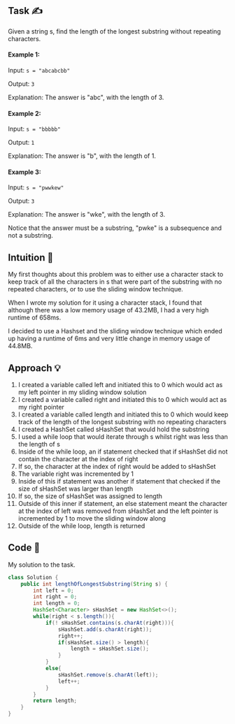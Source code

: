 ## Task ✍
Given a string s, find the length of the longest substring without repeating characters.

#### Example 1:
Input: ```s = "abcabcbb"```

Output: ```3```

Explanation: The answer is "abc", with the length of 3.

#### Example 2:
Input: ```s = "bbbbb"```

Output: ```1```

Explanation: The answer is "b", with the length of 1.

#### Example 3:
Input: ```s = "pwwkew"```

Output: ```3```

Explanation: The answer is "wke", with the length of 3.

Notice that the answer must be a substring, "pwke" is a subsequence and not a substring.

## Intuition 💬
<!-- Describe your first thoughts on how to solve this problem. -->
My first thoughts about this problem was to either use a character stack to keep track of all the characters in s that were part of the substring with no repeated characters, or to use the sliding window technique.

When I wrote my solution for it using a character stack, I found that although there was a low memory usage of 43.2MB, I had a very high runtime of 658ms.

I decided to use a Hashset and the sliding window technique which ended up having a runtime of 6ms and very little change in memory usage of 44.8MB.

## Approach 💡
<!-- Describe your approach to solving the problem. -->
1. I created a variable called left and initiated this to 0 which would act as my left pointer in my sliding window solution
2. I created a variable called right and initiated this to 0 which would act as my right pointer
3. I created a variable called length and initiated this to 0 which would keep track of the length of the longest substring with no repeating characters
4. I created a HashSet called sHashSet that would hold the substring
5. I used a while loop that would iterate through s whilst right was less than the length of s
6. Inside of the while loop, an if statement checked that if sHashSet did not contain the character at the index of right
7. If so, the character at the index of right would be added to sHashSet
8. The variable right was incremented by 1
9. Inside of this if statement was another if statement that checked if the size of sHashSet was larger than length
10. If so, the size of sHashSet was assigned to length
11. Outside of this inner if statement, an else statement meant the character at the index of left was removed from sHashSet and the left pointer is incremented by 1 to move the sliding window along
12. Outside of the while loop, length is returned 

## Code 📝
My solution to the task.
```java
class Solution {
    public int lengthOfLongestSubstring(String s) {
        int left = 0; 
        int right = 0;
        int length = 0;
        HashSet<Character> sHashSet = new HashSet<>();
        while(right < s.length()){
            if(! sHashSet.contains(s.charAt(right))){
                sHashSet.add(s.charAt(right));
                right++;
                if(sHashSet.size() > length){
                    length = sHashSet.size();
                }
            }
            else{
                sHashSet.remove(s.charAt(left));
                left++;
            }
        }
        return length;
    }
}
```

